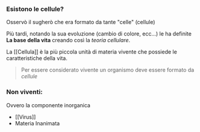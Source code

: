 ### Esistono le cellule?
Osservò il sugherò che era formato da tante "celle" (cellule)

Più tardi, notando la sua evoluzione (cambio di colore, ecc...) le ha definite **La base della vita** creando così la _teoria cellulare_.

La [[Cellula]] è la più piccola unità di materia vivente che possiede le caratteristiche della vita.

>Per essere considerato vivente un organismo deve essere formato da _cellule_


### Non viventi:
Ovvero la componente inorganica
 - [[Virus]]
 - Materia Inanimata